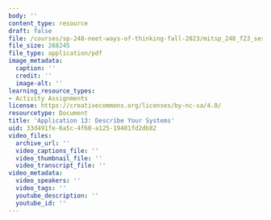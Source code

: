 ```yaml
---
body: ''
content_type: resource
draft: false
file: /courses/sp-248-neet-ways-of-thinking-fall-2023/mitsp_248_f23_ses06_app13.pdf
file_size: 268245
file_type: application/pdf
image_metadata:
  caption: ''
  credit: ''
  image-alt: ''
learning_resource_types:
- Activity Assignments
license: https://creativecommons.org/licenses/by-nc-sa/4.0/
resourcetype: Document
title: 'Application 13: Describe Your Systems'
uid: 33d491fe-6a5c-4f60-a125-19401fd2db82
video_files:
  archive_url: ''
  video_captions_file: ''
  video_thumbnail_file: ''
  video_transcript_file: ''
video_metadata:
  video_speakers: ''
  video_tags: ''
  youtube_description: ''
  youtube_id: ''
---
```

